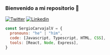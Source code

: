 ### Bienvenido a mi repositorio 👋

[![Twitter](https://img.shields.io/badge/-Twitter-222222?style=flat-square&logo=twitter&logoColor=white&link=https://twitter.com/Sergio56933490/)](https://twitter.com/Sergio56933490/)
[![Linkedin](https://img.shields.io/badge/-LinkedIn-222222?style=flat-square&logo=Linkedin&logoColor=white&link=https://www.linkedin.com/in/sergio-ariel-carvajal-valdes-a4a126247/)](https://www.linkedin.com/in/sergio-ariel-carvajal-valdes-a4a126247/)
```js
const SergioCarvajalV = {
  pronouns: "he" | "him",
  code: [Javascript, Typescript, HTML, CSS],
  tools: [React, Node, Express],
}
```
